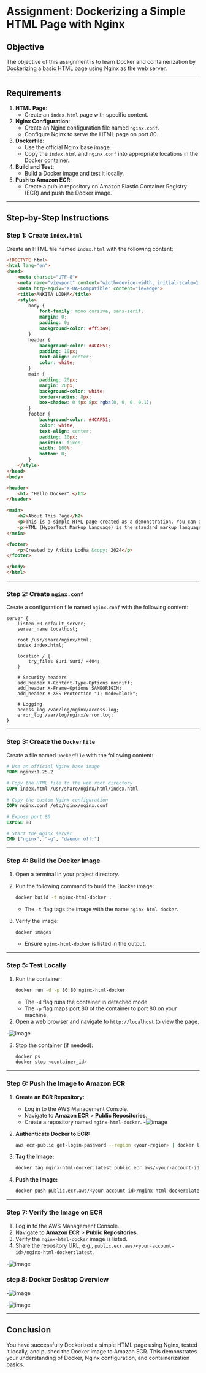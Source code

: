 # Assignment: Dockerizing a Simple HTML Page with Nginx

## Objective

The objective of this assignment is to learn Docker and containerization by Dockerizing a basic HTML page using Nginx as the web server.

---

## Requirements

1. **HTML Page**:
   - Create an `index.html` page with specific content.
2. **Nginx Configuration**:
   - Create an Nginx configuration file named `nginx.conf`.
   - Configure Nginx to serve the HTML page on port 80.
3. **Dockerfile**:
   - Use the official Nginx base image.
   - Copy the `index.html` and `nginx.conf` into appropriate locations in the Docker container.
4. **Build and Test**:
   - Build a Docker image and test it locally.
5. **Push to Amazon ECR**:
   - Create a public repository on Amazon Elastic Container Registry (ECR) and push the Docker image.

---

## Step-by-Step Instructions

### Step 1: Create `index.html`

Create an HTML file named `index.html` with the following content:

```html
<!DOCTYPE html>
<html lang="en">
<head>
    <meta charset="UTF-8">
    <meta name="viewport" content="width=device-width, initial-scale=1.0">
    <meta http-equiv="X-UA-Compatible" content="ie=edge">
    <title>ANKITA LODHA</title>
    <style>
        body {
            font-family: mono cursiva, sans-serif;
            margin: 0;
            padding: 0;
            background-color: #ff5349;
        }
        header {
            background-color: #4CAF51;
            padding: 10px;
            text-align: center;
            color: white;
        }
        main {
            padding: 20px;
            margin: 20px;
            background-color: white;
            border-radius: 8px;
            box-shadow: 0 4px 8px rgba(0, 0, 0, 0.1);
        }
        footer {
            background-color: #4CAF51;
            color: white;
            text-align: center;
            padding: 10px;
            position: fixed;
            width: 100%;
            bottom: 0;
        }
    </style>
</head>
<body>

<header>
    <h1> "Hello Docker" </h1>
</header>

<main>
    <h2>About This Page</h2>
    <p>This is a simple HTML page created as a demonstration. You can add more content, images, and links to make it more interactive.</p>
    <p>HTML (HyperText Markup Language) is the standard markup language used to create web pages. CSS (Cascading Style Sheets) is used to style HTML elements, making the page visually appealing.</p>
</main>

<footer>
    <p>Created by Ankita Lodha &copy; 2024</p>
</footer>

</body>
</html>
```

---

### Step 2: Create `nginx.conf`

Create a configuration file named `nginx.conf` with the following content:

```nginx
server {
    listen 80 default_server;
    server_name localhost;

    root /usr/share/nginx/html;
    index index.html;

    location / {
        try_files $uri $uri/ =404;
    }

    # Security headers
    add_header X-Content-Type-Options nosniff;
    add_header X-Frame-Options SAMEORIGIN;
    add_header X-XSS-Protection "1; mode=block";

    # Logging
    access_log /var/log/nginx/access.log;
    error_log /var/log/nginx/error.log;
}
```

---

### Step 3: Create the `Dockerfile`

Create a file named `Dockerfile` with the following content:

```dockerfile
# Use an official Nginx base image
FROM nginx:1.25.2

# Copy the HTML file to the web root directory
COPY index.html /usr/share/nginx/html/index.html

# Copy the custom Nginx configuration
COPY nginx.conf /etc/nginx/nginx.conf

# Expose port 80
EXPOSE 80

# Start the Nginx server
CMD ["nginx", "-g", "daemon off;"]
```

---

### Step 4: Build the Docker Image

1. Open a terminal in your project directory.
2. Run the following command to build the Docker image:
   ```bash
   docker build -t nginx-html-docker .
   ```
   - The `-t` flag tags the image with the name `nginx-html-docker`.
   
3. Verify the image:
   ```bash
   docker images
   ```
   - Ensure `nginx-html-docker` is listed in the output.

---

### Step 5: Test Locally

1. Run the container:
   ```bash
   docker run -d -p 80:80 nginx-html-docker
   ```
   - The `-d` flag runs the container in detached mode.
   - The `-p` flag maps port 80 of the container to port 80 on your machine.
2. Open a web browser and navigate to `http://localhost` to view the page.

-![image](https://github.com/user-attachments/assets/99d1c915-18c0-451d-99bc-bd175c12f67b)


3. Stop the container (if needed):
   ```bash
   docker ps
   docker stop <container_id>
   ```

---

### Step 6: Push the Image to Amazon ECR

1. **Create an ECR Repository:**
   - Log in to the AWS Management Console.
   - Navigate to **Amazon ECR** > **Public Repositories**.
   - Create a repository named `nginx-html-docker`.
-![image](https://github.com/user-attachments/assets/db1b5e9e-2b47-4b97-9d27-3b6524e71f12)

2. **Authenticate Docker to ECR:**
   ```bash
   aws ecr-public get-login-password --region <your-region> | docker login --username AWS --password-stdin public.ecr.aws/<your-account-id>
   ```
3. **Tag the Image:**
   ```bash
   docker tag nginx-html-docker:latest public.ecr.aws/<your-account-id>/nginx-html-docker:latest
   ```
4. **Push the Image:**
   ```bash
   docker push public.ecr.aws/<your-account-id>/nginx-html-docker:latest
   ```

---

### Step 7: Verify the Image on ECR

1. Log in to the AWS Management Console.
2. Navigate to **Amazon ECR** > **Public Repositories**.
3. Verify the `nginx-html-docker` image is listed.
4. Share the repository URL, e.g., `public.ecr.aws/<your-account-id>/nginx-html-docker:latest`.

-![image](https://github.com/user-attachments/assets/20b1a4d1-a2b8-41b0-9620-8042e4ec51a5)

### step 8: Docker Desktop Overview

-![image](https://github.com/user-attachments/assets/7b70d355-1a67-47bb-9553-f95493e51d33)

-![image](https://github.com/user-attachments/assets/0adaad62-0543-456b-ade4-5c8f3888a7d6)




---

## Conclusion

You have successfully Dockerized a simple HTML page using Nginx, tested it locally, and pushed the Docker image to Amazon ECR. This demonstrates your understanding of Docker, Nginx configuration, and containerization basics.

